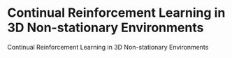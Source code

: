 # Continual Reinforcement Learning in 3D Non-stationary Environments 
Continual Reinforcement Learning in 3D Non-stationary Environments
